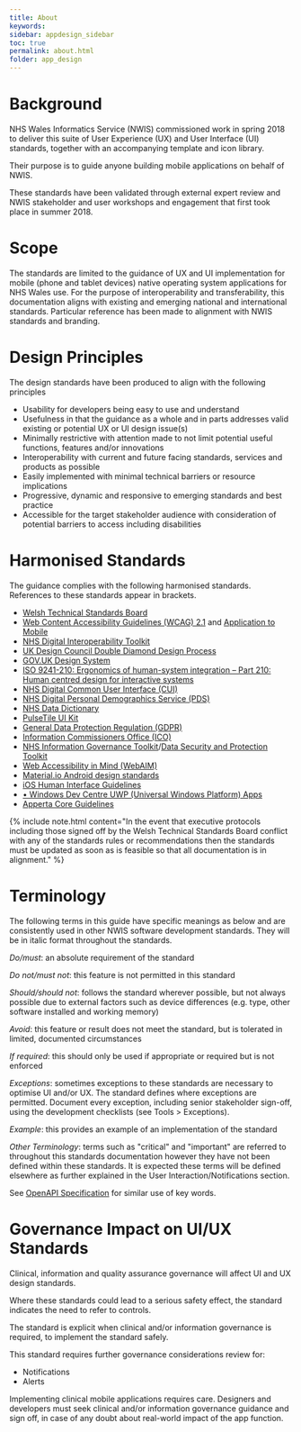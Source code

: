 ```yaml
---
title: About
keywords: 
sidebar: appdesign_sidebar
toc: true
permalink: about.html
folder: app_design 
---
```


# Background
NHS Wales Informatics Service (NWIS) commissioned work in spring 2018 to deliver this suite of User Experience (UX) and User Interface (UI) standards, together with an accompanying template and icon library.  

Their purpose is to guide anyone building mobile applications on behalf of NWIS.  

These standards have been validated through external expert review and NWIS stakeholder and user workshops and engagement that first took place in summer 2018.  

# Scope
The standards are limited to the guidance of UX and UI implementation for mobile (phone and tablet devices) native operating system applications for NHS Wales use. For the purpose of interoperability and transferability, this documentation aligns with existing and emerging national and international standards. Particular reference has been made to alignment with NWIS standards and branding.

# Design Principles

The design standards have been produced to align with the following principles

* Usability for developers being easy to use and understand
* Usefulness in that the guidance as a whole and in parts addresses valid existing or potential UX or UI design issue(s)
* Minimally restrictive with attention made to not limit potential useful functions, features and/or innovations
* Interoperability with current and future facing standards, services and products as possible
* Easily implemented with minimal technical barriers or resource implications
* Progressive, dynamic and responsive to emerging standards and best practice
* Accessible for the target stakeholder audience with consideration of potential barriers to access including disabilities

# Harmonised Standards

The guidance complies with the following harmonised standards. References to these standards appear in brackets. 

*   [Welsh Technical Standards Board](https://wardle.org/wales/2018/05/15/wtsb.html)
*   [Web Content Accessibility Guidelines (WCAG) 2.1](https://www.w3.org/TR/WCAG21/) and [Application to Mobile](https://www.w3.org/TR/mobile-accessibility-mapping/)
*   [NHS Digital Interoperability Toolkit](https://digital.nhs.uk/services/the-interoperability-toolkit)
*   [UK Design Council Double Diamond Design Process](https://www.designcouncil.org.uk/news-opinion/design-process-what-double-diamond)
*   [GOV.UK Design System](https://design-system.service.gov.uk/)
*   [ISO 9241-210: Ergonomics of human-system integration – Part 210: Human centred design for interactive systems](https://www.iso.org/standard/52075.html)
*   [NHS Digital Common User Interface (CUI)](https://digital.nhs.uk/data-and-information/information-standards/common-user-interface-cui)
*   [NHS Digital Personal Demographics Service (PDS)](http://webarchive.nationalarchives.gov.uk/20160921142924/http:/systems.digital.nhs.uk/demographics/pds/contents)
*   [NHS Data Dictionary](https://www.datadictionary.nhs.uk/)
*   [PulseTile UI Kit](http://showcase2.ripple.foundation/ui-kit.html#/charts)
*   [General Data Protection Regulation (GDPR)](https://www.eugdpr.org/)
*   [Information Commissioners Office (ICO)](https://ico.org.uk/)
*   [NHS Information Governance Toolkit](https://www.igt.hscic.gov.uk/)/[Data Security and Protection Toolkit](https://www.dsptoolkit.nhs.uk/)
*   [Web Accessibility in Mind (WebAIM)](https://webaim.org/)
*   [Material.io Android design standards](https://material.io/design/introduction/#principles)
*   [iOS Human Interface Guidelines](https://developer.apple.com/design/human-interface-guidelines/ios/overview/themes/)
*   [• Windows Dev Centre UWP (Universal Windows Platform) Apps](https://docs.microsoft.com/en-gb/windows/uwp/design/basics/index)
*   [Apperta Core Guidelines](https://apperta.org/)


{% include note.html content="In the event that executive protocols including those signed off by the Welsh Technical Standards Board conflict with any of the standards rules or recommendations then the standards must be updated as soon as is feasible so that all documentation is in alignment." %}


# Terminology

The following terms in this guide have specific meanings as below and are consistently used in other NWIS software development standards. They will be in italic format throughout the standards.

_Do/must_: an absolute requirement of the standard 

_Do not/must not_: this feature is not permitted in this standard

_Should/should not_: follows the standard wherever possible, but not always possible due to external factors such as device differences (e.g. type, other software installed and working memory)

_Avoid_: this feature or result does not meet the standard, but is tolerated in limited, documented circumstances  

_If required_: this should only be used if appropriate or required but is not enforced

_Exceptions_: sometimes exceptions to these standards are necessary to optimise UI and/or UX. The standard defines where exceptions are permitted. Document every exception, including senior stakeholder sign-off, using the development checklists (see Tools > Exceptions).

_Example_: this provides an example of an implementation of the standard

_Other Terminology_: terms such as "critical" and "important" are referred to throughout this standards documentation however they have not been defined within these standards. It is expected these terms will be defined elsewhere as further explained in the User Interaction/Notifications section.

See [OpenAPI Specification](https://github.com/OAI/OpenAPI-Specification/blob/master/versions/3.0.2.md#version-302) for similar use of key words.

# Governance Impact on UI/UX Standards

Clinical, information and quality assurance governance will affect UI and UX design standards. 

Where these standards could lead to a serious safety effect, the standard indicates the need to refer to controls. 

The standard is explicit when clinical and/or information governance is required, to implement the standard safely.

This standard requires further governance considerations review for:

* Notifications
* Alerts

Implementing clinical mobile applications requires care. Designers and developers must seek clinical and/or information governance guidance and sign off, in case of any doubt about real-world impact of the app function.

